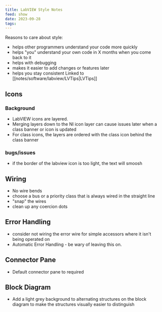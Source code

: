 ```yaml
---
title: LabVIEW Style Notes
feed: show
date: 2023-09-28
tags:
---
```

Reasons to care about style:
- helps other programmers understand your code more quickly
- helps "you" understand your own code in X months when you come back to it
- helps with debugging
- makes it easier to add changes or features later
- helps you stay consistent
Linked to [[notes/software/labview/LVTips|LVTips]]
## Icons

### Background 

- LabVIEW icons are layered.
- Merging layers down to the NI icon layer can cause issues later when a class banner or icon is updated
- For class icons, the layers are ordered with the class icon behind the class banner
### bugs/issues
-  if the border of the labview icon is too light, the text will smoosh

## Wiring

- No wire bends
- choose a bus or a priority class that is always wired in the straight line
- "snap" the wires
- clean up any coercion dots

## Error Handling
- consider not wiring the error wire for simple accessors where it isn't being operated on
- Automatic Error Handling - be wary of leaving this on.

## Connector Pane
- Default connector pane to required

## Block Diagram
- Add a light grey background to alternating structures on the block diagram to make the structures visually easier to distinguish